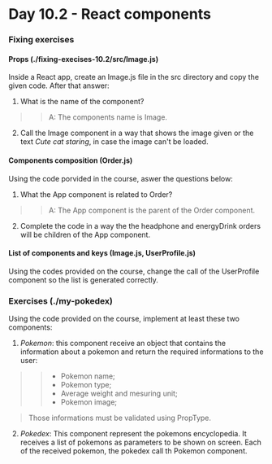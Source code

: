 # Day 10.2 - React components

### Fixing exercises

#### Props (./fixing-execises-10.2/src/Image.js)

Inside a React app, create an Image.js file in the src directory and copy the given code. After that answer:

1. What is the name of the component?
>> A: The components name is Image.

2. Call the Image component in a way that shows the image given or the text _Cute cat staring_, in case the image can't be loaded.

#### Components composition (Order.js)

Using the code porvided in the course, aswer the questions below:

1. What the App component is related to Order?
>> A: The App component is the parent of the Order component.

2. Complete the code in a way the the headphone and energyDrink orders will be children of the App component.

#### List of components and keys (Image.js, UserProfile.js)

Using the codes provided on the course, change the call of the UserProfile component so the list is generated correctly.

### Exercises (./my-pokedex)

Using the code provided on the course, implement at least these two components:

1. *Pokemon*: this component receive an object that contains the information about a pokemon and return the required informations to the user:
>>* Pokemon name;
>>* Pokemon type;
>>* Average weight and mesuring unit;
>>* Pokemon image;

>Those informations must be validated using PropType.

2. *Pokedex*: This component represent the pokemons encyclopedia. It receives a list of pokemons as parameters to be shown on screen. Each of the received pokemon, the pokedex call th Pokemon component.